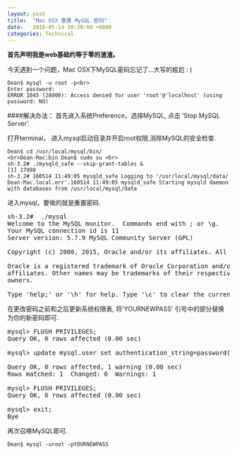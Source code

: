 ```yaml
---
layout: post
title:  "Mac OSX 重置 MySQL 密码"
date:   2016-05-14 10:30:00 +0800
categories: Technical
---
```


**首先声明我是web基础约等于零的渣渣。**
		
今天遇到一个问题，Mac OSX下MySQL密码忘记了...大写的尴尬 : )


	Dean$ mysql -u root -p<br>
	Enter password:
	ERROR 1045 (28000): Access denied for user 'root'@'localhost' (using password: NO)


####解决办法：
首先进入系统Preference，选择MySQL, 点击 ‘Stop MySQL Server’.

打开terminal， 进入mysql启动目录并开启root权限,消除MySQL的安全检查.

	Dean$ cd /usr/local/mysql/bin/
	<br>Dean-Mac:bin Dean$ sudo su <br>
	sh-3.2# ./mysqld_safe --skip-grant-tables &
	[1] 17998
	sh-3.2# 160514 11:49:05 mysqld_safe Logging to '/usr/local/mysql/data/
	Dean-Mac.local.err'.160514 11:49:05 mysqld_safe Starting mysqld daemon with databases from /usr/local/mysql/data

进入mysql，要做的就是重置密码.

<pre>
sh-3.2#  ./mysql
Welcome to the MySQL monitor.  Commands end with ; or \g.
Your MySQL connection id is 11
Server version: 5.7.9 MySQL Community Server (GPL)

Copyright (c) 2000, 2015, Oracle and/or its affiliates. All rights reserved.

Oracle is a registered trademark of Oracle Corporation and/or its
affiliates. Other names may be trademarks of their respective
owners.

Type 'help;' or '\h' for help. Type '\c' to clear the current input statement.
</pre>

在更改密码之前和之后更新系统权限表, 将'YOURNEWPASS' 引号中的部分替换为你的新密码即可.
<pre>
mysql> FLUSH PRIVILEGES;
Query OK, 0 rows affected (0.00 sec) 

mysql> update mysql.user set authentication_string=password('YOURNEWPASS') where user='root';

Query OK, 0 rows affected, 1 warning (0.00 sec)
Rows matched: 1  Changed: 0  Warnings: 1 

mysql> FLUSH PRIVILEGES;
Query OK, 0 rows affected (0.00 sec) 

mysql> exit;
Bye
</pre>

再次召唤MySQL即可.

	Dean$ mysql -uroot -pYOURNEWPASS






